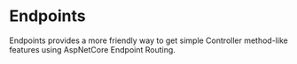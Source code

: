 # Endpoints

Endpoints provides a more friendly way to get simple Controller method-like features using AspNetCore Endpoint Routing.


